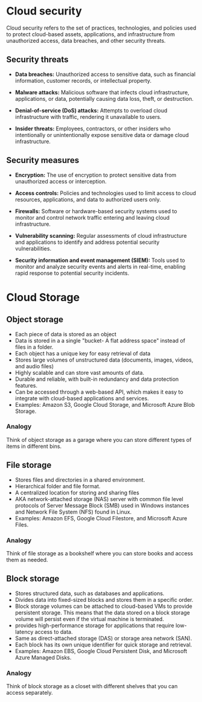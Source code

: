 # Cloud security 
Cloud security refers to the set of practices, technologies, and policies used to protect cloud-based assets, applications, and infrastructure from unauthorized access, data breaches, and other security threats. 

## Security threats
- **Data breaches:** Unauthorized access to sensitive data, such as financial information, customer records, or intellectual property.

- **Malware attacks:** Malicious software that infects cloud infrastructure, applications, or data, potentially causing data loss, theft, or destruction.

- **Denial-of-service (DoS) attacks:** Attempts to overload cloud infrastructure with traffic, rendering it unavailable to users.

- **Insider threats:** Employees, contractors, or other insiders who intentionally or unintentionally expose sensitive data or damage cloud infrastructure.

## Security measures

- **Encryption:** The use of encryption to protect sensitive data from unauthorized access or interception.

- **Access controls:** Policies and technologies used to limit access to cloud resources, applications, and data to authorized users only.
- **Firewalls:** Software or hardware-based security systems used to monitor and control network traffic entering and leaving cloud infrastructure.

- **Vulnerability scanning:** Regular assessments of cloud infrastructure and applications to identify and address potential security vulnerabilities.

- **Security information and event management (SIEM):** Tools used to monitor and analyze security events and alerts in real-time, enabling rapid response to potential security incidents.

# Cloud Storage

## Object storage
- Each piece of data is stored as an object
- Data is stored in a a single "bucket- A flat address space" instead of files in a folder.
- Each object has a unique key for easy retrieval of data
- Stores large volumes of unstructured data (documents, images, videos, and audio files)
- Highly scalable and can store vast amounts of data. 
- Durable and reliable, with built-in redundancy and data protection features. 
- Can be accessed through a web-based API, which makes it easy to integrate with cloud-based applications and services.
- Examples: Amazon S3, Google Cloud Storage, and Microsoft Azure Blob Storage.

### Analogy
Think of object storage as a garage where you can store different types of items in different bins.

## File storage
- Stores files and directories in a shared environment. 
- Hierarchical folder and file format. 
- A centralized location for storing and sharing files
- AKA network-attached storage (NAS) server with common file level protocols of Server Message Block (SMB) used in Windows instances and Network File System (NFS) found in Linux.
- Examples: Amazon EFS, Google Cloud Filestore, and Microsoft Azure Files.

### Analogy
Think of file storage as a bookshelf where you can store books and access them as needed. 

## Block storage
- Stores structured data, such as databases and applications. 
- Divides data into fixed-sized blocks and stores them in a specific order.
- Block storage volumes can be attached to cloud-based VMs to provide persistent storage. This means that the data stored on a block storage volume will persist even if the virtual machine is terminated.
- provides high-performance storage for applications that require low-latency access to data.
- Same as direct-attached storage (DAS) or storage area network (SAN). 
- Each block has its own unique identifier for quick storage and retrieval.
- Examples: Amazon EBS, Google Cloud Persistent Disk, and Microsoft Azure Managed Disks.

### Analogy
Think of block storage as a closet with different shelves that you can access separately.
